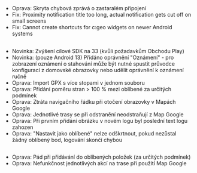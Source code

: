 ##
- Oprava: Skryta chybová zprává o zastaralém připojení
- Fix: Proximity notification title too long, actual notification gets cut off on small screens
- Fix: Cannot create shortcuts for c:geo widgets on newer Android systems

##
- Novinka: Zvýšení cílové SDK na 33 (kvůli požadavkům Obchodu Play)
- Novinka: (pouze Android 13) Přidáno oprávnění "Oznámení" - pro zobrazení oznámení o stahování může být nutné spustit průvodce konfigurací z domovské obrazovky nebo udělit oprávnění k oznámení ručně
- Oprava: Import GPX s více stopami v jednom souboru
- Oprava: Přidání poměru stran > 100 % mezi oblíbené za určitých podmínek
- Oprava: Ztráta navigačního řádku při otočení obrazovky v Mapách Google
- Oprava: Jednotlivé trasy se při odstranění neodstraňují z Map Google
- Oprava: Při prvním přidání obrázku v novém logu byl poslední text logu zahozen
- Oprava: "Nastavit jako oblíbené" nelze odškrtnout, pokud nezůstal žádný oblíbený bod, logování skončí chybou

##
- Oprava: Pád při přidávání do oblíbených položek (za určitých podmínek)
- Oprava: Nefunkčnost jednotlivých akcí na trase při použití Map Google
